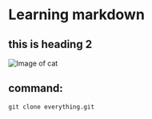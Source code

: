 # Learning markdown 
## this is heading 2 



![Image of cat](https://octodex.github.com/images/yaktocat.png)

## command:
``` git clone everything.git ```
